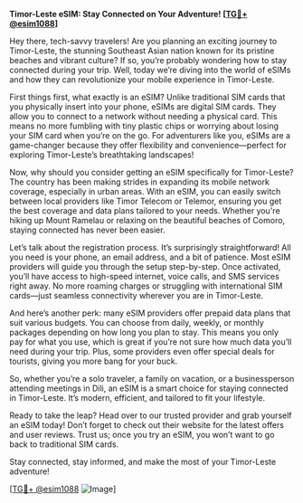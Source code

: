 **Timor-Leste eSIM: Stay Connected on Your Adventure! [[TG💪+ @esim1088](https://t.me/s/esim1088)]**

Hey there, tech-savvy travelers! Are you planning an exciting journey to Timor-Leste, the stunning Southeast Asian nation known for its pristine beaches and vibrant culture? If so, you’re probably wondering how to stay connected during your trip. Well, today we’re diving into the world of eSIMs and how they can revolutionize your mobile experience in Timor-Leste.

First things first, what exactly is an eSIM? Unlike traditional SIM cards that you physically insert into your phone, eSIMs are digital SIM cards. They allow you to connect to a network without needing a physical card. This means no more fumbling with tiny plastic chips or worrying about losing your SIM card when you’re on the go. For adventurers like you, eSIMs are a game-changer because they offer flexibility and convenience—perfect for exploring Timor-Leste’s breathtaking landscapes!

Now, why should you consider getting an eSIM specifically for Timor-Leste? The country has been making strides in expanding its mobile network coverage, especially in urban areas. With an eSIM, you can easily switch between local providers like Timor Telecom or Telemor, ensuring you get the best coverage and data plans tailored to your needs. Whether you're hiking up Mount Ramelau or relaxing on the beautiful beaches of Comoro, staying connected has never been easier.

Let’s talk about the registration process. It’s surprisingly straightforward! All you need is your phone, an email address, and a bit of patience. Most eSIM providers will guide you through the setup step-by-step. Once activated, you’ll have access to high-speed internet, voice calls, and SMS services right away. No more roaming charges or struggling with international SIM cards—just seamless connectivity wherever you are in Timor-Leste.

And here’s another perk: many eSIM providers offer prepaid data plans that suit various budgets. You can choose from daily, weekly, or monthly packages depending on how long you plan to stay. This means you only pay for what you use, which is great if you’re not sure how much data you’ll need during your trip. Plus, some providers even offer special deals for tourists, giving you more bang for your buck.

So, whether you’re a solo traveler, a family on vacation, or a businessperson attending meetings in Dili, an eSIM is a smart choice for staying connected in Timor-Leste. It’s modern, efficient, and tailored to fit your lifestyle. 

Ready to take the leap? Head over to our trusted provider and grab yourself an eSIM today! Don’t forget to check out their website for the latest offers and user reviews. Trust us; once you try an eSIM, you won’t want to go back to traditional SIM cards.

Stay connected, stay informed, and make the most of your Timor-Leste adventure! 

[[TG💪+ @esim1088](https://t.me/s/esim1088) ![Image](https://i.postimg.cc/Y0z9fWf4/image.png)]